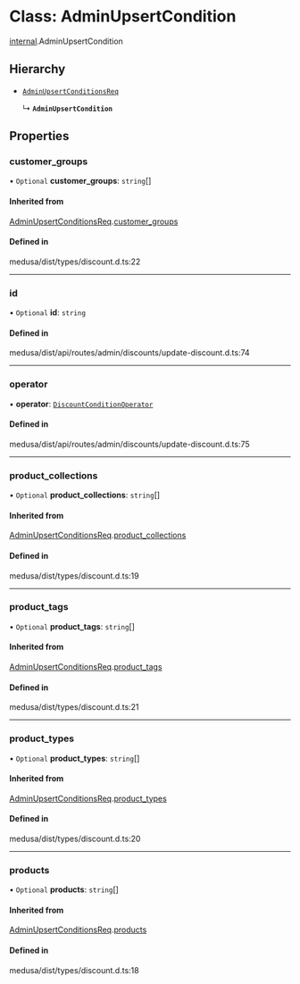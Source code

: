 # Class: AdminUpsertCondition

[internal](../modules/internal-6.md).AdminUpsertCondition

## Hierarchy

- [`AdminUpsertConditionsReq`](internal-6.AdminUpsertConditionsReq.md)

  ↳ **`AdminUpsertCondition`**

## Properties

### customer\_groups

• `Optional` **customer\_groups**: `string`[]

#### Inherited from

[AdminUpsertConditionsReq](internal-6.AdminUpsertConditionsReq.md).[customer_groups](internal-6.AdminUpsertConditionsReq.md#customer_groups)

#### Defined in

medusa/dist/types/discount.d.ts:22

___

### id

• `Optional` **id**: `string`

#### Defined in

medusa/dist/api/routes/admin/discounts/update-discount.d.ts:74

___

### operator

• **operator**: [`DiscountConditionOperator`](../enums/internal.DiscountConditionOperator.md)

#### Defined in

medusa/dist/api/routes/admin/discounts/update-discount.d.ts:75

___

### product\_collections

• `Optional` **product\_collections**: `string`[]

#### Inherited from

[AdminUpsertConditionsReq](internal-6.AdminUpsertConditionsReq.md).[product_collections](internal-6.AdminUpsertConditionsReq.md#product_collections)

#### Defined in

medusa/dist/types/discount.d.ts:19

___

### product\_tags

• `Optional` **product\_tags**: `string`[]

#### Inherited from

[AdminUpsertConditionsReq](internal-6.AdminUpsertConditionsReq.md).[product_tags](internal-6.AdminUpsertConditionsReq.md#product_tags)

#### Defined in

medusa/dist/types/discount.d.ts:21

___

### product\_types

• `Optional` **product\_types**: `string`[]

#### Inherited from

[AdminUpsertConditionsReq](internal-6.AdminUpsertConditionsReq.md).[product_types](internal-6.AdminUpsertConditionsReq.md#product_types)

#### Defined in

medusa/dist/types/discount.d.ts:20

___

### products

• `Optional` **products**: `string`[]

#### Inherited from

[AdminUpsertConditionsReq](internal-6.AdminUpsertConditionsReq.md).[products](internal-6.AdminUpsertConditionsReq.md#products)

#### Defined in

medusa/dist/types/discount.d.ts:18
